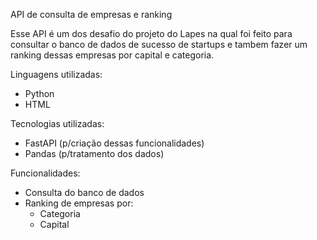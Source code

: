 API de consulta de empresas e ranking

Esse API é um dos desafio do projeto do Lapes na qual foi feito para consultar o banco de dados
de sucesso de startups e tambem fazer um ranking dessas empresas por capital e categoria.

Linguagens utilizadas:
- Python
- HTML
  
Tecnologias utilizadas:
- FastAPI (p/criação dessas funcionalidades)
- Pandas (p/tratamento dos dados)

Funcionalidades:
- Consulta do banco de dados
- Ranking de empresas por:
  - Categoria
  - Capital

